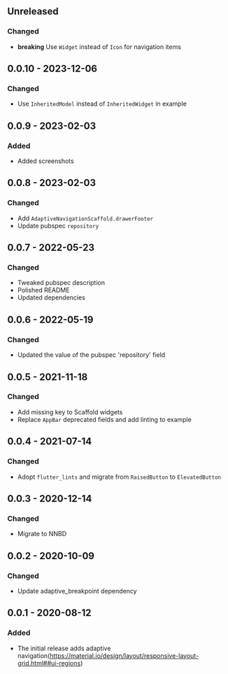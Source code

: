 ## Unreleased
### Changed
-  **breaking** Use `Widget` instead of `Icon` for navigation items

## 0.0.10 - 2023-12-06
### Changed
- Use `InheritedModel` instead of `InheritedWidget` in example

## 0.0.9 - 2023-02-03
### Added
- Added screenshots

## 0.0.8 - 2023-02-03
### Changed
- Add `AdaptiveNavigationScaffold.drawerFooter`
- Update pubspec `repository`

## 0.0.7 - 2022-05-23
### Changed
- Tweaked pubspec description
- Polished README
- Updated dependencies

## 0.0.6 - 2022-05-19
### Changed
- Updated the value of the pubspec 'repository' field

## 0.0.5 - 2021-11-18
### Changed
- Add missing key to Scaffold widgets
- Replace `AppBar` deprecated fields and add linting to example

## 0.0.4 - 2021-07-14
### Changed
- Adopt `flutter_lints` and migrate from `RaisedButton` to `ElevatedButton`

## 0.0.3 - 2020-12-14
### Changed
- Migrate to NNBD

## 0.0.2 - 2020-10-09
### Changed
- Update adaptive\_breakpoint dependency

## 0.0.1 - 2020-08-12
### Added
- The initial release adds adaptive navigation(https://material.io/design/layout/responsive-layout-grid.html##ui-regions)
